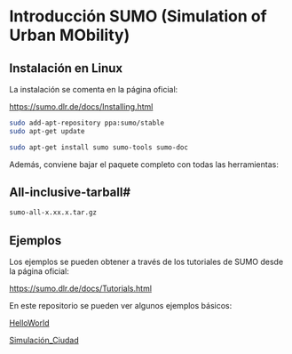 # Introducción SUMO (Simulation of Urban MObility)

## Instalación en Linux

La instalación se comenta en la página oficial:

https://sumo.dlr.de/docs/Installing.html

```bash
sudo add-apt-repository ppa:sumo/stable
sudo apt-get update

sudo apt-get install sumo sumo-tools sumo-doc

```

Además, conviene bajar el paquete completo con todas las herramientas:

## All-inclusive-tarball#

```bash
sumo-all-x.xx.x.tar.gz
```

## Ejemplos

Los ejemplos se pueden obtener a través de los tutoriales de SUMO desde la página oficial:

https://sumo.dlr.de/docs/Tutorials.html

En este repositorio se pueden ver algunos ejemplos básicos:

[HelloWorld](https://github.com/fedefiuba/Sumo_simulaciones/tree/master/Helloworld)

[Simulación_Ciudad](https://github.com/fedefiuba/Sumo_simulaciones/tree/master/Simulacion_Ciudad)



